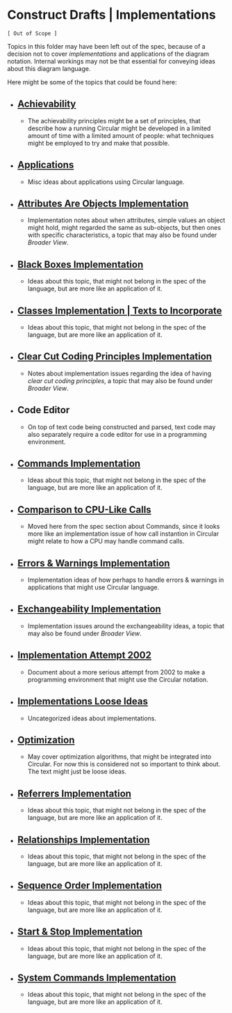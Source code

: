 Construct Drafts | Implementations
==================================

`[ Out of Scope ]`

Topics in this folder may have been left out of the spec, because of a decision not to cover *implementations* and applications of the diagram notation. Internal workings may not be that essential for conveying ideas about this diagram language.

Here might be some of the topics that could be found here:

- ## [Achievability](achievability)

    - The achievability principles might be a set of principles, that describe how a running Circular might be developed in a limited amount of time with a limited amount of people: what techniques might be employed to try and make that possible.

- ## [Applications](applications.md)

    - Misc ideas about applications using Circular language.

- ## [Attributes Are Objects Implementation](attributes-are-objects-implementation.md)

    - Implementation notes about when attributes, simple values an object might hold, might regarded the same as sub-objects, but then ones with specific characteristics, a topic that may also be found under *Broader View*.

- ## [Black Boxes Implementation](black-boxes-implementation.md)

    - Ideas about this topic, that might not belong in the spec of the language, but are more like an application of it.

- ## [Classes Implementation | Texts to Incorporate](classes-implementation-texts-to-incorporate.md)

    - Ideas about this topic, that might not belong in the spec of the language, but are more like an application of it.

- ## [Clear Cut Coding Principles Implementation](clear-cut-coding-principles-implementation.md)

    - Notes about implementation issues regarding the idea of having *clear cut coding principles*, a topic that may also be found under *Broader View*.

- ## Code Editor

    - On top of text code being constructed and parsed, text code may also separately require a code editor for use in a programming environment.

- ## [Commands Implementation](commands-implementation.md)

    - Ideas about this topic, that might not belong in the spec of the language, but are more like an application of it.

- ## [Comparison to CPU-Like Calls](comparison-to-cpu-like-calls.md)

    - Moved here from the spec section about Commands, since it looks more like an implementation issue of how call instantion in Circular might relate to how a CPU may handle command calls.

- ## [Errors & Warnings Implementation](errors-and-warnings-implementation.md)

    - Implementation ideas of how perhaps to handle errors & warnings in applications that might use Circular language.

- ## [Exchangeability Implementation](exchangeability-implementation.md)

    - Implementation issues around the exchangeability ideas, a topic that may also be found under *Broader View*.

- ## [Implementation Attempt 2002](implementation-attempt-2002.md)

    - Document about a more serious attempt from 2002 to make a programming environment that might use the Circular notation.

- ## [Implementations Loose Ideas](implementations-loose-ideas.md)

    - Uncategorized ideas about implementations.

- ## [Optimization](optimization.md)

    - May cover optimization algorithms, that might be integrated into Circular. For now this is considered not so important to think about. The text might just be loose ideas.

- ## [Referrers Implementation](referrers-implementation.md)

    - Ideas about this topic, that might not belong in the spec of the language, but are more like an application of it.

- ## [Relationships Implementation](relationships-implementation.md)

    - Ideas about this topic, that might not belong in the spec of the language, but are more like an application of it.

- ## [Sequence Order Implementation](sequence-order-implementation.md)

    - Ideas about this topic, that might not belong in the spec of the language, but are more like an application of it.

- ## [Start & Stop Implementation](start-and-stop-implementation.md)

    - Ideas about this topic, that might not belong in the spec of the language, but are more like an application of it.

- ## [System Commands Implementation](system-commands-implementation.md)

    - Ideas about this topic, that might not belong in the spec of the language, but are more like an application of it.